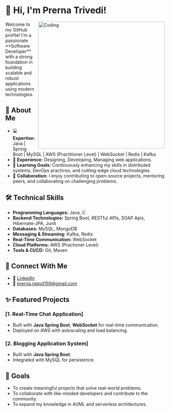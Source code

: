 # 👋 Hi, I'm Prerna Trivedi!  
<img align="right" alt="Coding" width="400" src="https://tenor.com/view/new-game-ahagon-umiko-programming-work-working-at-work-gif-13247664.gif">
Welcome to my GitHub profile! I'm a passionate **Software Developer** with a strong foundation in building scalable and robust applications using modern technologies.  

## 🌟 About Me  
- 💻 **Expertise:** Java | Spring Boot | MySQL | AWS (Practitioner Level) | WebSocket | Redis | Kafka  
- 🚀 **Experience:** Designing, Developing, Managing web applications.  
- 🌱 **Learning Goals:** Continuously enhancing my skills in distributed systems, DevOps practices, and cutting-edge cloud technologies.  
- 🤝 **Collaboration:** I enjoy contributing to open-source projects, mentoring peers, and collaborating on challenging problems.  

## 🛠️ Technical Skills  
- **Programming Languages:** Java, C  
- **Backend Technologies:** Spring Boot, RESTful APIs, SOAP Apis, Hibernate-JPA, Junit  
- **Databases:** MySQL, MongoDB  
- **Messaging & Streaming:** Kafka, Redis  
- **Real-Time Communication:** WebSocket  
- **Cloud Platforms:** AWS (Practioner Level)  
- **Tools & CI/CD:** Git, Maven  

## 🔗 Connect With Me  
- 💼 [LinkedIn](https://www.linkedin.com/in/prerna-trivedi-717156120)  
- 📧 prerna.rajput159@gmail.com 

## ✨ Featured Projects  
### [1. Real-Time Chat Application]  
- Built with **Java Spring Boot**, **WebSocket** for real-time communication.  
- Deployed on AWS with autoscaling and load balancing.  

### [2. Blogging Application System]  
- Built with **Java Spring Boot**.  
- Integrated with MySQL for persistence.  

## 🎯 Goals  
- To create meaningful projects that solve real-world problems.  
- To collaborate with like-minded developers and contribute to the community.  
- To expand my knowledge in AI/ML and serverless architectures.  
